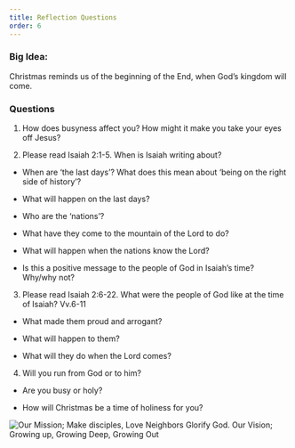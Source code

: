 ```yaml
---
title: Reflection Questions
order: 6
---
```


### Big Idea: 
Christmas reminds us of the beginning of the End, when God’s kingdom will come.   

### Questions
1. How does busyness affect you? How might it make you take your eyes off Jesus? 

2. Please read Isaiah 2:1-5. When is Isaiah writing about?

  - When are ‘the last days’? What does this mean about ‘being on the right side of history’? 

  - What will happen on the last days? 

  - Who are the ‘nations’? 

  - What have they come to the mountain of the Lord to do? 

  - What will happen when the nations know the Lord? 

  - Is this a positive message to the people of God in Isaiah’s time? Why/why not? 

3. Please read Isaiah 2:6-22. What were the people of God like at the time of Isaiah? Vv.6-11

  - What made them proud and arrogant? 

  - What will happen to them? 

  - What will they do when the Lord comes? 
 
4. Will you run from God or to him? 

  - Are you busy or holy? 

  - How will Christmas be a time of holiness for you? 
 



![Our Mission; Make disciples, Love Neighbors Glorify God. Our Vision; Growing up, Growing Deep, Growing Out](https://raw.githubusercontent.com/stgeorgeshurstville/bulletin/main/images/upload.JPG)
